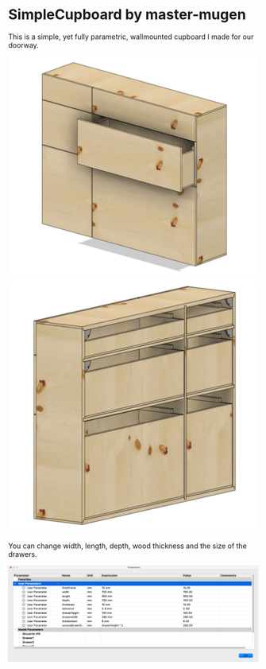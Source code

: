 # SimpleCupboard by master-mugen

This is a simple, yet fully parametric, wallmounted cupboard I made for our doorway.

![](./pictures/illus.png)
![](./pictures/illus-back.png)

You can change width, length, depth, wood thickness and the size of the drawers.

![](pictures/params.png)
